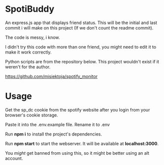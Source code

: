 # SpotiBuddy
An express.js app that displays friend status. This will be the initial and last commit i will make on this project (If we don't count the readme commit).

The code is messy, i know.

I didn't try this code with more than one friend, you might need to edit it to make it work correctly.

Python scripts are from the repository below. This project wouldn't exist if it weren't for the author.

https://github.com/misiektoja/spotify_monitor

# Usage
Get the sp_dc cookie from the spotify website after you login from your browser's cookie storage.

Paste it into the .env.example file. Rename it to .env

Run **npm i** to install the project's dependencies.

Run **npm start** to start the webserver. It will be available at **localhost:3000**.

You *might* get banned from using this, so it might be better using an alt account.
